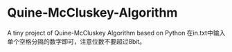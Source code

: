 # Quine-McCluskey-Algorithm
A tiny project of Quine-McCluskey Algorithm  based on Python
在in.txt中输入单个空格分隔的数字即可，注意位数不要超过8bit。
